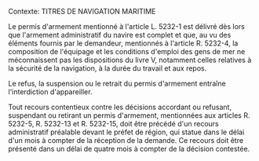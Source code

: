 Contexte: TITRES DE NAVIGATION MARITIME

Le permis d'armement mentionné à l'article L. 5232-1 est délivré dès lors que l'armement administratif du navire est complet et que, au vu des éléments fournis par le demandeur, mentionnés à l'article R. 5232-4, la composition de l'équipage et les conditions d'emploi des gens de mer ne méconnaissent pas les dispositions du livre V, notamment celles relatives à la sécurité de la navigation, à la durée du travail et aux repos.

Le refus, la suspension ou le retrait du permis d'armement entraîne l'interdiction d'appareiller.

Tout recours contentieux contre les décisions accordant ou refusant, suspendant ou retirant un permis d'armement, mentionnées aux articles R. 5232-5, R. 5232-13 et R. 5232-15, doit être précédé d'un recours administratif préalable devant le préfet de région, qui statue dans le délai d'un mois à compter de la réception de la demande. Ce recours doit être présenté dans un délai de quatre mois à compter de la décision contestée.